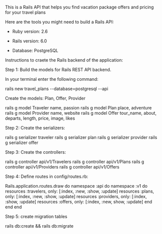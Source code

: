 This is a Rails API that helps you find vacation package offers and pricing for your travel plans

Here are the tools you might need to build a Rails API:

- Ruby version: 2.6

- Rails version: 6.0

- Database: PostgreSQL

Instructions to craete the Rails backend of the application:

Step 1: Build the models for Rails REST API backend. 

In your terminal enter the following command:

rails new travel_plans --database=postgresql --api

Create the models: Plan, Offer, Provider

rails g model Traveler name, passion
rails g model Plan place, adventure
rails g model Provider name, website
rails g model Offer tour_name, about, departs, length, price, image, likes

Step 2: Create the serializers: 

rails g serializer traveler
rails g serializer plan
rails g serializer provider
rails g serializer offer

Step 3: Create the controllers: 

rails g controller api/v1/Travelers
rails g controller api/v1/Plans
rails g controller api/v1/Providers
rails g controller api/v1/Offers

Step 4: Define routes in config/routes.rb:

Rails.application.routes.draw do
  namespace :api do
    namespace :v1 do
    	resources :travelers, only: [:index, :new, :show, :update]
      resources :plans, only: [:index, :new, :show, :update]
      resources :providers, only: [:index, :show, :update]
      resources :offers, only: [:index, :new, show, :update]
    end
  end
end

Step 5: create migration tables

rails db:create && rails db:migrate


